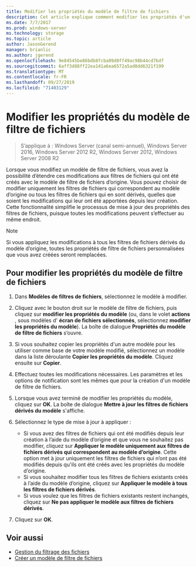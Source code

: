 ```yaml
---
title: Modifier les propriétés du modèle de filtre de fichiers
description: Cet article explique comment modifier les propriétés d'un modèle de filtre de fichiers
ms.date: 7/7/2017
ms.prod: windows-server
ms.technology: storage
ms.topic: article
author: JasonGerend
manager: brianlic
ms.author: jgerend
ms.openlocfilehash: 9e84545be86bdb8fcba09d0ff49ac98b44cd7bdf
ms.sourcegitcommit: 6aff3d88ff22ea141a6ea6572a5ad8dd6321f199
ms.translationtype: MT
ms.contentlocale: fr-FR
ms.lasthandoff: 09/27/2019
ms.locfileid: "71403129"
---
```

# <a name="edit-file-screen-template-properties"></a>Modifier les propriétés du modèle de filtre de fichiers

> S’applique à : Windows Server (canal semi-annuel), Windows Server 2016, Windows Server 2012 R2, Windows Server 2012, Windows Server 2008 R2

Lorsque vous modifiez un modèle de filtre de fichiers, vous avez la possibilité d’étendre ces modifications aux filtres de fichiers qui ont été créés avec le modèle de filtre de fichiers d’origine. Vous pouvez choisir de modifier uniquement les filtres de fichiers qui correspondent au modèle d’origine ou tous les filtres de fichiers qui en sont dérivés, quelles que soient les modifications qui leur ont été apportées depuis leur création. Cette fonctionnalité simplifie le processus de mise à jour des propriétés des filtres de fichiers, puisque toutes les modifications peuvent s’effectuer au même endroit.

> [!Note]
> Si vous appliquez les modifications à tous les filtres de fichiers dérivés du modèle d’origine, toutes les propriétés de filtre de fichiers personnalisées que vous avez créées seront remplacées.

## <a name="to-edit-file-screen-template-properties"></a>Pour modifier les propriétés du modèle de filtre de fichiers

1.  Dans **Modèles de filtres de fichiers**, sélectionnez le modèle à modifier.

2.  Cliquez avec le bouton droit sur le modèle de filtre de fichiers, puis cliquez sur **modifier les propriétés du modèle** (ou, dans le volet **actions** , sous modèles d' **écran de fichiers sélectionnés**, sélectionnez **modifier les propriétés du modèle**). La boîte de dialogue **Propriétés du modèle de filtre de fichiers** s’ouvre.

3.  Si vous souhaitez copier les propriétés d'un autre modèle pour les utiliser comme base de votre modèle modifié, sélectionnez un modèle dans la liste déroulante **Copier les propriétés du modèle**. Cliquez ensuite sur **Copier**.

4.  Effectuez toutes les modifications nécessaires. Les paramètres et les options de notification sont les mêmes que pour la création d'un modèle de filtre de fichiers.

5.  Lorsque vous avez terminé de modifier les propriétés du modèle, cliquez sur **OK**. La boîte de dialogue **Mettre à jour les filtres de fichiers dérivés du modèle** s'affiche.

6.  Sélectionnez le type de mise à jour à appliquer :

    -   Si vous avez des filtres de fichiers qui ont été modifiés depuis leur création à l’aide du modèle d’origine et que vous ne souhaitez pas modifier, cliquez sur **Appliquer le modèle uniquement aux filtres de fichiers dérivés qui correspondent au modèle d’origine**. Cette option met à jour uniquement les filtres de fichiers qui n’ont pas été modifiés depuis qu'ils ont été créés avec les propriétés du modèle d’origine.
    -   Si vous souhaitez modifier tous les filtres de fichiers existants créés à l’aide du modèle d’origine, cliquez sur **Appliquer le modèle à tous les filtres de fichiers dérivés**.
    -   Si vous voulez que les filtres de fichiers existants restent inchangés, cliquez sur **Ne pas appliquer le modèle aux filtres de fichiers dérivés**.

7.  Cliquez sur **OK**.

## <a name="see-also"></a>Voir aussi

-   [Gestion du filtrage des fichiers](file-screening-management.md)
-   [Créer un modèle de filtre de fichiers](create-file-screen-template.md)


